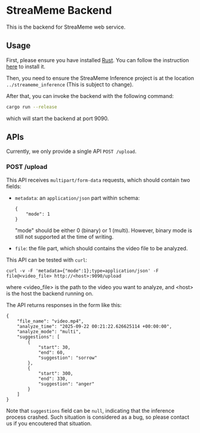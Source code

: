 # StreaMeme Backend

This is the backend for StreaMeme web service.

## Usage

First, please ensure you have installed [Rust](https://www.rust-lang.org/). You can follow the instruction [here](https://www.rust-lang.org/tools/install) to install it.

Then, you need to ensure the StreaMeme Inference project is at the location `../streameme_inference` (This is subject to change).

After that, you can invoke the backend with the following command:
```bash
cargo run --release
```
which will start the backend at port 9090.

## APIs

Currently, we only provide a single API `POST /upload`. 

### POST /upload

This API receives `multipart/form-data` requests, which should contain two fields:

- `metadata`: an `application/json` part within schema:
    ```
    {
        "mode": 1
    }
    ```
    "mode" should be either 0 (binary) or 1 (multi). However, binary mode is still not supported at the time of writing.

- `file`: the file part, which should contains the video file to be analyzed.

This API can be tested with `curl`:
```
curl -v -F 'metadata={"mode":1};type=application/json' -F file@<video_file> http://<host>:9090/upload
```
where \<video_file\> is the path to the video you want to analyze, and \<host\> is the host the backend running on.

The API returns responses in the form like this:
```
{
    "file_name": "video.mp4",
    "analyze_time": "2025-09-22 00:21:22.626625114 +00:00:00", 
    "analyze_mode": "multi",
    "suggestions": [
        {
            "start": 30,
            "end": 60,
            "suggestion": "sorrow"
        },
        {
            "start": 300,
            "end": 330,
            "suggestion": "anger"
        }
    ]
}
```
Note that `suggestions` field can be `null`, indicating that the inference process crashed. Such situation is considered as a bug, so please contact us if you encoutered that situation.
